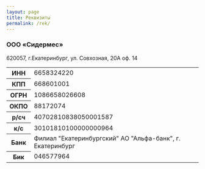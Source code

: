 ```yaml
---
layout: page
title: Реквизиты
permalink: /rek/
---
```

<div class="row">
  <div class="col-sm-10" style="margin: 0 auto">
    <div class="row">
    	<div class="col">
    		<p><h3>ООО «Сидермес»</h3></p>
    		<p>620057, г.Екатеринбург, ул. Совхозная, 20А оф. 14</p>
    	</div>
    <table class="table">
      <tbody>
        <tr>
          <th>ИНН</th>
          <td>6658324220</td>
        </tr>
        <tr>
          <th>КПП</th>
          <td>668601001</td>
        </tr>
        <tr>
          <th>ОГРН</th>
          <td>1086658026608</td>
        </tr>
        <tr>
          <th>ОКПО</th>
          <td>88172074</td>
        </tr>
        <tr>
          <th>р/сч</th>
          <td>40702810838050001587</td>
        </tr>
        <tr>
          <th>к/с</th>
          <td>30101810100000000964</td>
        </tr>
        <tr>
          <th>Банк</th>
          <td>Филиал "Екатеринбургский" АО "Альфа-банк", г. Екатеринбург</td>
        </tr>
        <tr>
          <th>Бик</th>
          <td>046577964</td>
        </tr>
      </tbody>
    </table>
    </div>
  </div>
</div>
<style type="text/css">
	.header-page{background: url({{ site.url }}/img/br-rek2.jpg); background-size: cover;}
	.row{margin: 0px;}
	.card-body{border-radius: 0px; border-width: 0px; padding: 20px;}
	.card{border-radius: 0px; border-width: 0px; height: 50vh;}
	.card-img-top{border-radius: 0px; border-width: 0px; z-index: 0}
	.page-section{padding: 0px; margin: 0px;}
</style>

